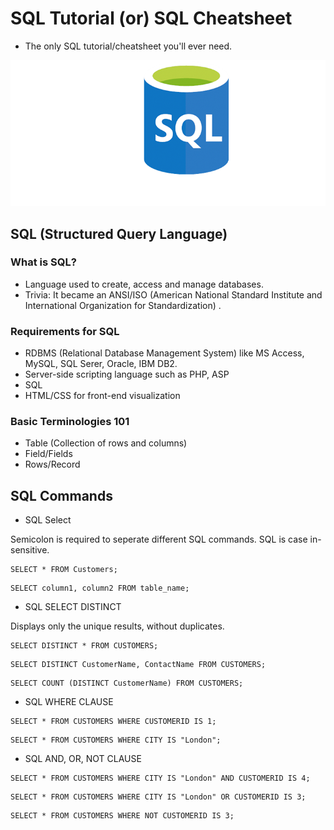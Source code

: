 # SQL Tutorial (or) SQL Cheatsheet
* The only SQL tutorial/cheatsheet you'll ever need. 


![img](images/sql.jpg)

## SQL (Structured Query Language)
### What is SQL?
* Language used to create, access and manage databases.
* Trivia: It became an ANSI/ISO (American National Standard Institute and International Organization for Standardization) .

### Requirements for SQL
* RDBMS (Relational Database Management System) like MS Access, MySQL, SQL Serer, Oracle, IBM DB2.
* Server-side scripting language such as PHP, ASP
* SQL
* HTML/CSS for front-end visualization

### Basic Terminologies 101
* Table (Collection of rows and columns)
* Field/Fields
* Rows/Record

## SQL Commands

* SQL Select

Semicolon is required to seperate different SQL commands. SQL is case in-sensitive.
```
SELECT * FROM Customers;
```
```
SELECT column1, column2 FROM table_name;
```
* SQL SELECT DISTINCT

Displays only the unique results, without duplicates.
```
SELECT DISTINCT * FROM CUSTOMERS;
```
```
SELECT DISTINCT CustomerName, ContactName FROM CUSTOMERS;
```
```
SELECT COUNT (DISTINCT CustomerName) FROM CUSTOMERS;
```
* SQL WHERE CLAUSE
```
SELECT * FROM CUSTOMERS WHERE CUSTOMERID IS 1;
```
```
SELECT * FROM CUSTOMERS WHERE CITY IS "London";
```
* SQL AND, OR, NOT CLAUSE
```
SELECT * FROM CUSTOMERS WHERE CITY IS "London" AND CUSTOMERID IS 4;
```
```
SELECT * FROM CUSTOMERS WHERE CITY IS "London" OR CUSTOMERID IS 3;
```
```
SELECT * FROM CUSTOMERS WHERE NOT CUSTOMERID IS 3;
```





